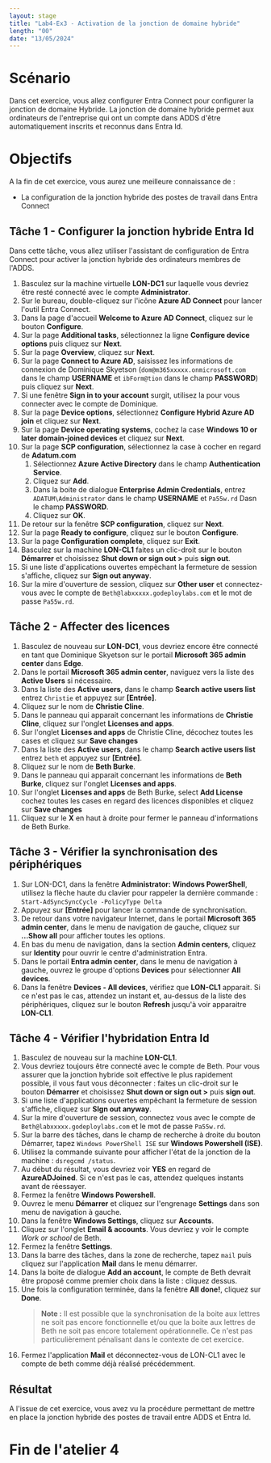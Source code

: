 ```yaml
---
layout: stage
title: "Lab4-Ex3 - Activation de la jonction de domaine hybride"
length: "00"
date: "13/05/2024"
---
```

# Scénario
Dans cet exercice, vous allez configurer Entra Connect pour configurer la jonction de domaine Hybride. La jonction de domaine hybride permet aux ordinateurs de l'entreprise qui ont un compte dans ADDS d'être automatiquement inscrits et reconnus dans Entra Id.

# Objectifs
A la fin de cet exercice, vous aurez une meilleure connaissance de :
- La configuration de la jonction hybride des postes de travail dans Entra Connect

## Tâche 1 - Configurer la jonction hybride Entra Id
Dans cette tâche, vous allez utiliser l'assistant de configuration de Entra Connect pour activer la jonction hybride des ordinateurs membres de l'ADDS.
1. Basculez sur la machine virtuelle **LON-DC1** sur laquelle vous devriez être resté connecté avec le compte **Administrator**.
1. Sur le bureau, double-cliquez sur l'icône **Azure AD Connect** pour lancer l'outil Entra Connect.
1. Dans la page d'accueil **Welcome to Azure AD Connect**, cliquez sur le bouton **Configure**.
1. Sur la page **Additional tasks**, sélectionnez la ligne **Configure device options** puis cliquez sur **Next**.
1. Sur la page **Overview**, cliquez sur **Next**.
1. Sur la page **Connect to Azure AD**, saisissez les informations de connexion de Dominique Skyetson (```dom@m365xxxxx.onmicrosoft.com``` dans le champ **USERNAME** et ```ibForm@tion``` dans le champ **PASSWORD**) puis cliquez sur **Next**.
1. Si une fenêtre **Sign in to your account** surgit, utilisez la pour vous connecter avec le compte de Dominique.
1. Sur la page **Device options**, sélectionnez **Configure Hybrid Azure AD join** et cliquez sur **Next**.
1. Sur la page **Device operating systems**, cochez la case **Windows 10 or later domain-joined devices** et cliquez sur **Next**.
1. Sur la page **SCP configuration**, sélectionnez la case à cocher en regard de **Adatum.com**
	1. Sélectionnez **Azure Active Directory** dans le champ **Authentication Service**.
	1. Cliquez sur **Add**.
	1. Dans la boite de dialogue **Enterprise Admin Credentials**, entrez ```ADATUM\Administrator``` dans le champ **USERNAME** et ```Pa55w.rd``` Dasn le champ **PASSWORD**.
	1. Cliquez sur **OK**.
1. De retour sur la fenêtre **SCP configuration**, cliquez sur **Next**.
1. Sur la page **Ready to configure**, cliquez sur le bouton **Configure**.
1. Sur la page **Configuration complete**, cliquez sur **Exit**.
1. Basculez sur la machine **LON-CL1** faites un clic-droit sur le bouton **Démarrer** et choisissez **Shut down or sign out >** puis **sign out**.
1. Si une liste d'applications ouvertes empèchant la fermeture de session s'affiche, cliquez sur **Sign out anyway**.
1. Sur la mire d'ouverture de session, cliquez sur **Other user** et connectez-vous avec le compte de  ```Beth@labxxxxx.godeploylabs.com``` et le mot de passe ```Pa55w.rd```.

## Tâche 2 - Affecter des licences
1. Basculez de nouveau sur **LON-DC1**, vous devriez encore être connecté en tant que Dominique Skyetson sur le portail **Microsoft 365 admin center** dans **Edge**.
1. Dans le portail **Microsoft 365 admin center**, naviguez vers la liste des **Active Users** si nécessaire.
1. Dans la liste des **Active users**, dans le champ **Search active users list** entrez ```Christie``` et appuyez sur **[Entrée]**.
1. Cliquez sur le nom de **Christie Cline**.
1. Dans le panneau qui apparait concernant les informations de **Christie Cline**, cliquez sur l'onglet **Licenses and apps**.
1. Sur l'onglet **Licenses and apps** de Christie Cline, décochez toutes les cases et cliquez sur **Save changes**
1. Dans la liste des **Active users**, dans le champ **Search active users list** entrez ```beth``` et appuyez sur **[Entrée]**.
1. Cliquez sur le nom de **Beth Burke**.
1. Dans le panneau qui apparait concernant les informations de **Beth Burke**, cliquez sur l'onglet **Licenses and apps**.
1. Sur l'onglet **Licenses and apps** de Beth Burke, select **Add License** cochez toutes les cases en regard des licences disponibles et cliquez sur **Save changes**
1. Cliquez sur le **X** en haut à droite pour fermer le panneau d'informations de Beth Burke.

## Tâche 3 - Vérifier la synchronisation des périphériques
1. Sur LON-DC1, dans la fenêtre **Administrator: Windows PowerShell**, utilisez la flèche haute du clavier pour rappeler la dernière commande :  
   ```Start-AdSyncSyncCycle -PolicyType Delta```
1. Appuyez sur **[Entrée]** pour lancer la commande de synchronisation.
1. De retour dans votre navigateur Internet, dans le portail **Microsoft 365 admin center**, dans le menu de navigation de gauche, cliquez sur **...Show all** pour afficher toutes les options.
1. En bas du menu de navigation, dans la section **Admin centers**, cliquez sur **Identity** pour ouvrir le centre d'administration Entra.
1. Dans le portail **Entra admin center**, dans le menu de navigation à gauche, ouvrez le groupe d'options **Devices** pour sélectionner **All devices**.
1. Dans la fenêtre **Devices - All devices**, vérifiez que **LON-CL1** apparait. Si ce n'est pas le cas, attendez un instant et, au-dessus de la liste des périphériques, cliquez sur le bouton **Refresh** jusqu'à voir apparaitre **LON-CL1**.

## Tâche 4 - Vérifier l'hybridation Entra Id
1. Basculez de nouveau sur la machine **LON-CL1**.
1. Vous devriez toujours être connecté avec le compte de Beth. Pour vous assurer que la jonction hybride soit effective le plus rapidement possible, il vous faut vous déconnecter : faites un clic-droit sur le bouton **Démarrer** et choisissez **Shut down or sign out >** puis **sign out**.
1. Si une liste d'applications ouvertes empêchant la fermeture de session s'affiche, cliquez sur **SIgn out anyway**.
1. Sur la mire d'ouverture de session, connectez vous avec le compte de  ```Beth@labxxxxx.godeploylabs.com``` et le mot de passe ```Pa55w.rd```.
1. Sur la barre des tâches, dans le champ de recherche à droite du bouton Démarrer, tapez ```Windows PowerShell ISE``` sur **Windows Powershell (ISE)**.
1. Utilisez la commande suivante pour afficher l'état de la jonction de la machine : ```dsregcmd /status```.
1. Au début du résultat, vous devriez voir **YES** en regard de **AzureADJoined**. Si ce n'est pas le cas, attendez quelques instants avant de réessayer.
1. Fermez la fenêtre **Windows Powershell**.
1. Ouvrez le menu **Démarrer** et cliquez sur l'engrenage **Settings** dans son menu de navigation à gauche.
1. Dans la fenêtre **Windows Settings**, cliquez sur **Accounts**.
1. Cliquez sur l'onglet **Email & accounts**. Vous devriez y voir le compte *Work or school* de Beth.
1. Fermez la fenêtre **Settings**.
1. Dans la barre des tâches, dans la zone de recherche, tapez ```mail``` puis cliquez sur l'application **Mail** dans le menu démarrer.
1. Dans la boite de dialogue **Add an account**, le compte de Beth devrait être proposé comme premier choix dans la liste : cliquez dessus.
1. Une fois la configuration terminée, dans la fenêtre **All done!**, cliquez sur **Done**.
	>**Note :** Il est possible que la synchronisation de la boite aux lettres ne soit pas encore fonctionnelle et/ou que la boite aux lettres de Beth ne soit pas encore totalement opérationnelle. Ce n'est pas particulièrement pénalisant dans le contexte de cet exercice.
1. Fermez l'application **Mail** et déconnectez-vous de LON-CL1 avec le compte de beth comme déjà réalisé précédemment.

## Résultat
A l'issue de cet exercice, vous avez vu la procédure permettant de mettre en place la jonction hybride des postes de travail entre ADDS et Entra Id.

# Fin de l'atelier 4